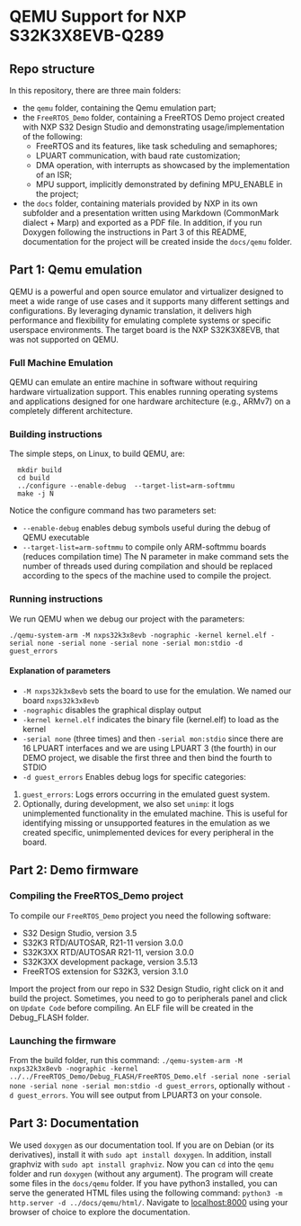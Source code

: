 # QEMU Support for NXP S32K3X8EVB-Q289

## Repo structure
In this repository, there are three main folders:
- the `qemu` folder, containing the Qemu emulation part;
- the `FreeRTOS_Demo` folder, containing a FreeRTOS Demo project created with NXP S32 Design Studio and demonstrating usage/implementation of the following:
	- FreeRTOS and its features, like task scheduling and semaphores;
	- LPUART communication, with baud rate customization;
	- DMA operation, with interrupts as showcased by the implementation of an ISR;
	- MPU support, implicitly demonstrated by defining MPU_ENABLE in the project;
- the `docs` folder, containing materials provided by NXP in its own subfolder and a presentation written using Markdown (CommonMark dialect + Marp) and exported as a PDF file. In addition, if you run Doxygen following the instructions in Part 3 of this README, documentation for the project will be created inside the `docs/qemu` folder.

## Part 1: Qemu emulation

QEMU is a powerful and open source emulator and virtualizer designed to meet a wide range of use cases and it supports many different settings and configurations. By leveraging dynamic translation, it delivers high performance and flexibility for emulating complete systems or specific userspace environments. The target board is the NXP S32K3X8EVB, that was not supported on QEMU.

### Full Machine Emulation
QEMU can emulate an entire machine in software without requiring hardware virtualization support. This enables running operating systems and applications designed for one hardware architecture (e.g., ARMv7) on a completely different architecture.
     
### Building instructions

The simple steps, on Linux, to build QEMU, are:

```shell
  mkdir build
  cd build
  ../configure --enable-debug  --target-list=arm-softmmu
  make -j N
```
Notice the configure command has two parameters set: 
- `--enable-debug` enables debug symbols useful during the debug of QEMU executable
-  `--target-list=arm-softmmu` to compile only ARM-softmmu boards (reduces compilation time)
The N parameter in make command sets the number of threads used during compilation and should be replaced according to the specs of the machine used to compile the project.
  
### Running instructions
We run QEMU when we debug our project with the parameters:
```shell
./qemu-system-arm -M nxps32k3x8evb -nographic -kernel kernel.elf -serial none -serial none -serial none -serial mon:stdio -d guest_errors
```
#### Explanation of parameters
- `-M nxps32k3x8evb` sets the board to use for the emulation. We named our board `nxps32k3x8evb`
- `-nographic` disables the graphical display output
- `-kernel kernel.elf` indicates the binary file (kernel.elf) to load as the kernel
-  `-serial none` (three times) and then `-serial mon:stdio` since there are 16 LPUART interfaces and we are using LPUART 3 (the fourth) in our DEMO project, we disable the first three and then bind the fourth to STDIO
-   `-d guest_errors` Enables debug logs for specific categories:
  1. `guest_errors`: Logs errors occurring in the emulated guest system.
  2. Optionally, during development, we also set `unimp`: it logs unimplemented functionality in the emulated machine. This is useful for identifying missing or unsupported features in the emulation as we created specific, unimplemented devices for every peripheral in the board.

## Part 2: Demo firmware

### Compiling the FreeRTOS_Demo project
To compile our `FreeRTOS_Demo` project you need the following software:
- S32 Design Studio, version 3.5
- S32K3 RTD/AUTOSAR, R21-11 version 3.0.0
- S32K3XX RTD/AUTOSAR R21-11, version 3.0.0
- S32K3XX development package, version 3.5.13
- FreeRTOS extension for S32K3, version 3.1.0

Import the project from our repo in S32 Design Studio, right click on it and build the project. Sometimes, you need to go to peripherals panel and click on `Update Code` before compiling. An ELF file will be created in the Debug_FLASH folder.

### Launching the firmware
From the build folder, run this command: `./qemu-system-arm -M nxps32k3x8evb -nographic -kernel ../../FreeRTOS_Demo/Debug_FLASH/FreeRTOS_Demo.elf -serial none -serial none -serial none -serial mon:stdio -d guest_errors`, optionally without `-d guest_errors`. You will see output from LPUART3 on your console.

## Part 3: Documentation
We used `doxygen` as our documentation tool. If you are on Debian (or its derivatives), install it with `sudo apt install doxygen`. In addition, install graphviz with `sudo apt install graphviz`.
Now you can `cd` into the `qemu` folder and run `doxygen` (without any argument). The program will create some files in the `docs/qemu` folder. If you have python3 installed, you can serve the generated HTML files using the following command: `python3 -m http.server -d ../docs/qemu/html/`. Navigate to [localhost:8000](http://localhost:8000) using your browser of choice to explore the documentation.
